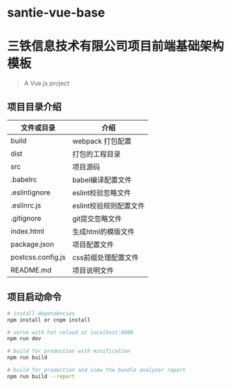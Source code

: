 # santie-vue-base
# 三铁信息技术有限公司项目前端基础架构模板
> A Vue.js project

## 项目目录介绍

|  文件或目录   | 介绍 |
|  ----  | ----  |
| build  | webpack 打包配置 |
| dist  | 打包的工程目录 |
| src  | 项目源码 |
| .babelrc  | babel编译配置文件 |
| .eslintignore  | eslint校验忽略文件 |
| .eslinrc.js  | eslint校验规则配置文件 |
| .gitignore  | git提交忽略文件 |
| index.html  | 生成html的模版文件 |
| package.json  | 项目配置文件 |
| postcss.config.js  | css前缀处理配置文件 |
| README.md | 项目说明文件 |



## 项目启动命令

``` bash
# install dependencies
npm install or cnpm install

# serve with hot reload at localhost:8080
npm run dev

# build for production with minification
npm run build

# build for production and view the bundle analyzer report
npm run build --report

```